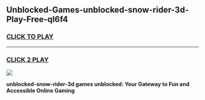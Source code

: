 
## Unblocked-Games-unblocked-snow-rider-3d-Play-Free-ql6f4
<h3>
<a href="https://premium76.site?title=unblocked-snow-rider-3d&ref=21A">CLICK TO PLAY</a></h3>
<hr>

<h3>
<a href="https://premium76.site?title=unblocked-snow-rider-3d&ref=21A">CLICK 2 PLAY</a>
  
</h3>

<a href="https://premium76.site?title=unblocked-snow-rider-3d&ref=21A"><img src="https://clearcache.store/games.png"></a>


**unblocked-snow-rider-3d games unblocked: Your Gateway to Fun and Accessible Online Gaming**

